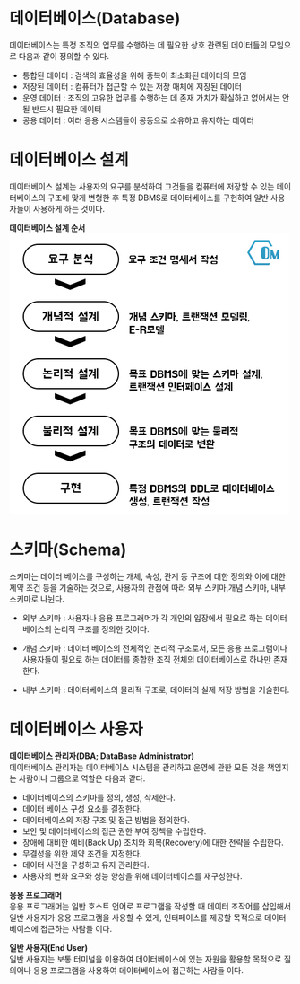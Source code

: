 # 데이터베이스(Database)
데이터베이스는 특정 조직의 업무를 수행하는 데 필요한 상호 관련된 데이터들의 모임으로 다음과 같이 정의할 수 있다.

- 통합된 데이터 : 검색의 효율성을 위해 중복이 최소화된 데이터의 모임
- 저장된 데이터 : 컴퓨터가 접근할 수 있는 저장 매체에 저장된 데이터
- 운영 데이터 : 조직의 고유한 업무를 수행하는 데 존재 가치가 확실하고 없어서는 안 될 반드시 필요한 데이터
- 공용 데이터 : 여러 응용 시스템들이 공동으로 소유하고 유지하는 데이터

# 데이터베이스 설계
데이터베이스 설계는 사용자의 요구를 분석하여 그것들을 컴퓨터에 저장할 수 있는 데이터베이스의 구조에 맞게 변형한 후 특정 DBMS로 데이터베이스를 구현하여 일반 사용자들이 사용하게 하는 것이다.

__데이터베이스 설계 순서__<br>
<img src="img/DB.jpg" width="500px" height="500px"></img><br/>
# 스키마(Schema)
스키마는 데이터 베이스를 구성하는 개체, 속성, 관계 등 구조에 대한 정의와 이에 대한 제약 조건 등을 기술하는 것으로, 사용자의 관점에 따라 외부 스키마,개념 스키마, 내부 스키마로 나뉜다.

- 외부 스키마 : 사용자나 응용 프로그래머가 각 개인의 입장에서 필요로 하는 데이터베이스의 논리적 구조를 정의한 것이다.

- 개념 스키마 : 데이터 베이스의 전체적인 논리적 구조로서, 모든 응용 프로그램이나 사용자들이 필요로 하는 데이터를 종합한 조직 전체의 데이터베이스로 하나만 존재한다.

- 내부 스키마 : 데이터베이스의 물리적 구조로, 데이터의 실제 저장 방법을 기술한다.

# 데이터베이스 사용자
__데이터베이스 관리자(DBA; DataBase Administrator)__<br>
데이터베이스 관리자는 데이터베이스 시스템을 관리하고 운영에 관한 모든 것을 책임지는 사람이나 그룹으로 역할은 다음과 같다.

- 데이터베이스의 스키마를 정의, 생성, 삭제한다.
- 데이터 베이스 구성 요소를 결정한다.
- 데이터베이스의 저장 구조 및 접근 방법을 정의한다.
- 보안 및 데이터베이스의 접근 권한 부여 정책을 수립한다.
- 장애에 대비한 예비(Back Up) 조치와 회복(Recovery)에 대한 전략을 수립한다.
- 무결성을 위한 제약 조건을 지정한다.
- 데이터 사전을 구성하고 유지 관리한다.
- 사용자의 변화 요구와 성능 향상을 위해 데이터베이스를 재구성한다.

__응용 프로그래머__<br>
응용 프로그래머는 일반 호스트 언어로 프로그램을 작성할 때 데이터 조작어를 삽입해서 일반 사용자가 응용 프로그램을 사용할 수 있게, 인터페이스를 제공할 목적으로 데이터베이스에 접근하는 사람들 이다.

__일반 사용자(End User)__<br>
일반 사용자는 보통 터미널을 이용하여 데이터베이스에 있는 자원을 활용할 목적으로 질의어나 응용 프로그램을 사용하여 데이터베이스에 접근하는 사람들 이다.